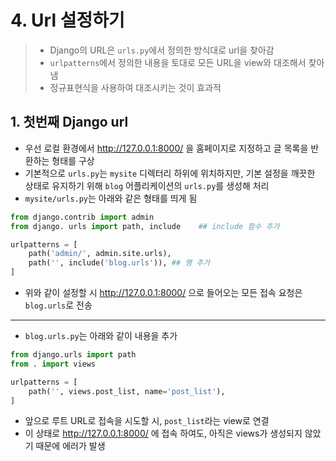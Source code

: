 # 4. Url 설정하기

> - Django의 URL은 `urls.py`에서 정의한 방식대로 url을 찾아감
> - `urlpatterns`에서 정의한 내용을 토대로 모든 URL을 view와 대조해서 찾아냄
> - 정규표현식을 사용하여 대조시키는 것이 효과적

## 1. 첫번째 Django url
- 우선 로컬 환경에서 http://127.0.0.1:8000/ 을 홈페이지로 지정하고 글 목록을 반환하는 형태를 구상
- 기본적으로 `urls.py`는 `mysite` 디렉터리 하위에 위치하지만, 기본 설정을 깨끗한 상태로 유지하기 위해 `blog` 어플리케이션의 `urls.py`를 생성해 처리
- `mysite/urls.py`는 아래와 같은 형태를 띄게 됨
```python
from django.contrib import admin
from django. urls import path, include    ## include 함수 추가

urlpatterns = [
    path('admin/', admin.site.urls),
    path('', include('blog.urls')), ## 행 추가
]
```
- 위와 같이 설정할 시 http://127.0.0.1:8000/ 으로 들어오는 모든 접속 요청은 `blog.urls`로 전송
___
- `blog.urls.py`는 아래와 같이 내용을 추가
```python
from django.urls import path
from . import views

urlpatterns = [
    path('', views.post_list, name='post_list'),
]
```
- 앞으로 루트 URL로 접속을 시도할 시, `post_list`라는 view로 연결
- 이 상태로 http://127.0.0.1:8000/ 에 접속 하여도, 아직은 views가 생성되지 않았기 때문에 에러가 발생
